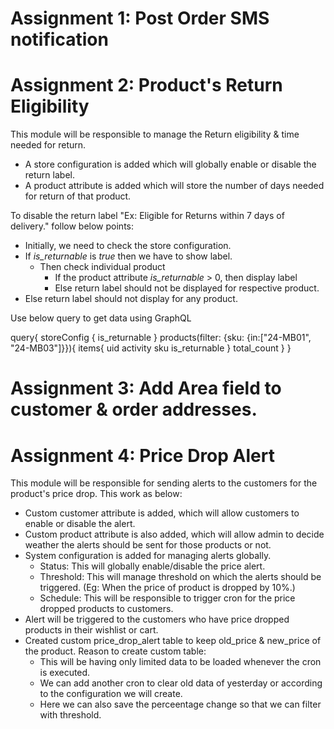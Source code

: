 # Assignment 1: Post Order SMS notification

# Assignment 2: Product's Return Eligibility

This module will be responsible to manage the Return eligibility & time needed for return.
- A store configuration is added which will globally enable or disable the return label.
- A product attribute is added which will store the number of days needed for return of that product.

To disable the return label "Ex: Eligible for Returns within 7 days of delivery." follow below points:
- Initially, we need to check the store configuration. 
- If *is_returnable* is *true* then we have to show label.
    - Then check individual product
        - If the product attribute *is_returnable* > 0, then display label
        - Else return label should not be displayed for respective product.
- Else return label should not display for any product.

Use below query to get data using GraphQL

query{
  storeConfig {
    is_returnable
  }
  products(filter: {sku: {in:["24-MB01", "24-MB03"]}}){
    items{
      uid
      activity
      sku
      is_returnable
    }
    total_count
  }
}

# Assignment 3: Add Area field to customer & order addresses.

# Assignment 4: Price Drop Alert

This module will be responsible for sending alerts to the customers for the product's price drop. This work as below:
- Custom customer attribute is added, which will allow customers to enable or disable the alert.
- Custom product attribute is also added, which will allow admin to decide weather the alerts should be sent for those products or not.
- System configuration is added for managing alerts globally.
  - Status: This will globally enable/disable the price alert.
  - Threshold: This will manage threshold on which the alerts should be triggered. (Eg: When the price of product is dropped by 10%.)
  - Schedule: This will be responsible to trigger cron for the price dropped products to customers.
- Alert will be triggered to the customers who have price dropped products in their wishlist or cart.
- Created custom price_drop_alert table to keep old_price & new_price of the product. Reason to create custom table:
  - This will be having only limited data to be loaded whenever the cron is executed.
  - We can add another cron to clear old data of yesterday or according to the configuration we will create.
  - Here we can also save the perceentage change so that we can filter with threshold.
